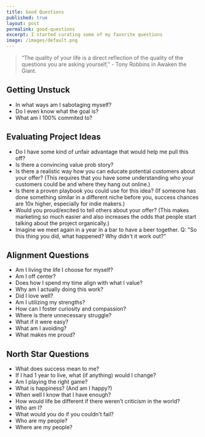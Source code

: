 ```yaml
---
title: Good Questions
published: true
layout: post
permalink: good-questions
excerpt: I started curating some of my favorite questions
image: /images/default.png
---
```


> “The quality of your life is a direct reflection of the quality of the questions you are asking yourself,” - Tony Robbins in Awaken the Giant.


## Getting Unstuck

* In what ways am I sabotaging myself?
* Do I even know what the goal is?
* What am I 100% commited to?


## Evaluating Project Ideas


* Do I have some kind of unfair advantage that would help me pull this off?
* Is there a convincing value prob story?
* Is there a realistic way how you can educate potential customers about your offer? (This requires that you have some understanding who your customers could be and where they hang out online.)
* Is there a proven playbook you could use for this idea? (If someone has done something similar in a different niche before you, success chances are 10x higher, especially for indie makers.)
* Would you proud/excited to tell others about your offer? (This makes marketing so much easier and also increases the odds that people start talking about the project organically.)
* Imagine we meet again in a year in a bar to have a beer together. Q: "So this thing you did, what happened? Why didn't it work out?"

## Alignment Questions

* Am I living the life I choose for myself?
* Am I off center?
* Does how I spend my time align with what I value?
* Why am I actually doing this work?
* Did I love well?
* Am I utilizing my strengths?
* How can I foster curiosity and compassion?
* Where is there unnecessary struggle?
* What if it were easy?
* What am I avoiding?
* What makes me proud?

## North Star Questions

* What does success mean to me?
* If I had 1 year to live, what (if anything) would I change?
* Am I playing the right game?
* What is happiness? (And am I happy?)
* When well I know that I have enough?
* How would life be different if there weren’t criticism in the world?
* Who am I?
* What would you do if you couldn't fail?
* Who are my people?
* Where are my people?


